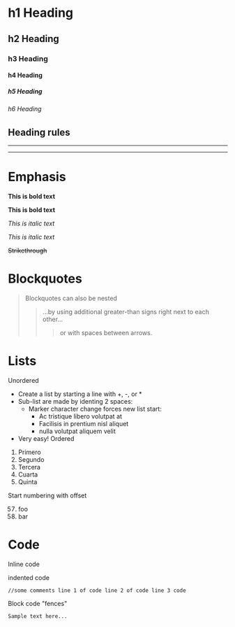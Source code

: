 # h1 Heading
## h2 Heading
### h3 Heading
#### h4 Heading
##### h5 Heading
###### h6 Heading

Heading rules
-------------
-------------
-------------
# Emphasis
**This is bold text**

**This is bold text**

_This is italic text_

_This is italic text_

~~Strikethrough~~

# Blockquotes
> Blockquotes can also be nested
>>...by using additional greater-than signs right next to each other...
>>>or with spaces between arrows.

# Lists
Unordered
- Create a list by starting a line with +, -, or *
- Sub-list are made by identing 2 spaces:
    - Marker character change forces new list start:
        - Ac tristique libero volutpat at
        - Facilisis in prentium nisl aliquet
        - nulla volutpat aliquem velit
- Very easy!
Ordered
1. Primero
2. Segundo
3. Tercera
4. Cuarta
5. Quinta

Start numbering with offset

57. foo
58. bar

# Code
Inline code

indented code

``//some comments
line 1 of code
line 2 of code
line 3 code``

 Block code "fences"

 ``Sample text here...``

